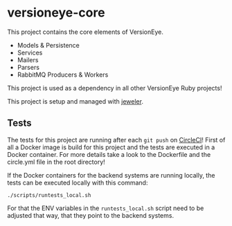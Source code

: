 # versioneye-core

This project contains the core elements of VersionEye.

 - Models & Persistence
 - Services
 - Mailers
 - Parsers
 - RabbitMQ Producers & Workers

This project is used as a dependency in all other VersionEye Ruby projects!

This project is setup and managed with [jeweler](https://www.versioneye.com/ruby/jeweler).

## Tests

The tests for this project are running after each `git push` on [CircleCI](https://circleci.com/gh/versioneye/versioneye-core)!
First of all a Docker image is build for this project and the tests are executed in a Docker container.
For more details take a look to the Dockerfile and the circle.yml file in the root directory!

If the Docker containers for the backend systems are running locally, the tests can be executed locally
with this command:

```
./scripts/runtests_local.sh
```

For that the ENV variables in the `runtests_local.sh` script need to be adjusted that way, that they point
to the backend systems.

